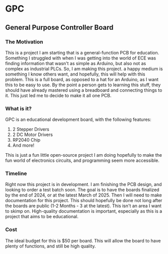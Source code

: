 # GPC

<h2>General Purpose Controller Board</h2>

<h3>The Motivation</h3>
This is a project I am starting that is a general-function PCB for education. Something I struggled with when I was getting into the world of ECE was finding information that wasn't as simple as Arduino, but also not as complex as industrial PLCs. So, I am making this project. a happy medium is something I know others want, and hopefully, this will help with this problem. This is a full board, as opposed to a hat for an Arduino, as I want this to be easy to use. By the point a person gets to learning this stuff, they should have already mastered using a breadboard and connecting things to it. This just led me to decide to make it all one PCB. 

<h3>What is it?</h3>
GPC is an educational development board, with the following features:

1. 2 Stepper Drivers
2. 2 DC Motor Drivers
3. RP2040 Chip
4. And more!

This is just a fun little open-source project I am doing hopefully to make the fun world of electronics circuits, and programming seem more accessible. 

<h3>Timeline</h3>
Right now this project is in development. I am finishing the PCB design, and looking to order a test batch soon. The goal is to have the boards finalized by the end of 2024, or at the latest March of 2025. Then I will need to make documentation for this project. This should hopefully be done not long after the boards are public (1-2 Months - 3 at the latest). This isn't an area I want to skimp on. High-quality documentation is important, especially as this is a project that aims to be educational. 

<h3>Cost</h3>
The ideal budget for this is $50 per board. This will allow the board to have plenty of functions, and still be high quality.
